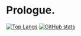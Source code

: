 # Prologue.

[![Top Langs](https://github-readme-stats.vercel.app/api/top-langs/?username=TouchToStart&layout=donut&theme=tokyonight&width=40%)](https://github.com/anuraghazra/github-readme-stats)
[![GitHub stats](https://github-readme-stats.vercel.app/api?username=TouchToStart&show_icons=true&theme=tokyonight&rank_icon=github&width=69.5%)](https://github.com/anuraghazra/github-readme-stats)

<!-- 
<p align="center">
  <a href="https://github.com/anuraghazra/github-readme-stats">
    <img src="https://github-readme-stats.vercel.app/api/top-langs/?username=TouchToStart&layout=donut&show_icons=true&theme=tokyonight" width=40% />
  </a>
  <a href="https://github.com/anuraghazra/github-readme-stats">
    <img src="https://github-readme-stats.vercel.app/api?username=TouchToStart&show_icons=true&theme=tokyonight&rank_icon=github" width=59.5% />
  </a>
-->
